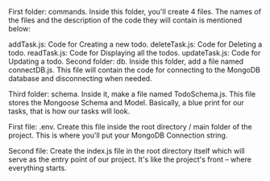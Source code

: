 First folder: commands. Inside this folder, you'll create 4 files. The names of the files and the description of the code they will contain is mentioned below:

addTask.js: Code for Creating a new todo.
deleteTask.js: Code for Deleting a todo.
readTask.js: Code for Displaying all the todos.
updateTask.js: Code for Updating a todo.
Second folder: db. Inside this folder, add a file named connectDB.js. This file will contain the code for connecting to the MongoDB database and disconnecting when needed.

Third folder: schema. Inside it, make a file named TodoSchema.js. This file stores the Mongoose Schema and Model. Basically, a blue print for our tasks, that is how our tasks will look.

First file: .env. Create this file inside the root directory / main folder of the project. This is where you'll put your MongoDB Connection string.

Second file: Create the index.js file in the root directory itself which will serve as the entry point of our project. It's like the project's front – where everything starts.

